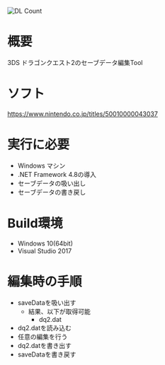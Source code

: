 ![DL Count](https://img.shields.io/github/downloads/turtle-insect/DQ2/total.svg)

# 概要
3DS ドラゴンクエスト2のセーブデータ編集Tool

# ソフト
https://www.nintendo.co.jp/titles/50010000043037

# 実行に必要
* Windows マシン
* .NET Framework 4.8の導入
* セーブデータの吸い出し
* セーブデータの書き戻し

# Build環境
* Windows 10(64bit)
* Visual Studio 2017

# 編集時の手順
* saveDataを吸い出す
   * 結果、以下が取得可能
      * dq2.dat
* dq2.datを読み込む
* 任意の編集を行う
* dq2.datを書き出す
* saveDataを書き戻す

